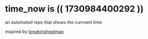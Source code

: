 # time_now is (( 1730984400292 ))

an automated repo that shows the currnent time

inspired by [breakingheatmap](https://github.com/breakingheatmap/breakingheatmap)